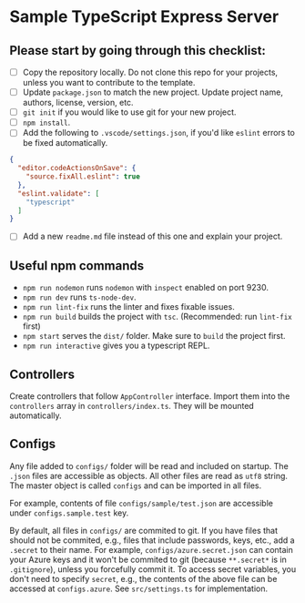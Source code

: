 # Sample TypeScript Express Server

## Please start by going through this checklist:
- [ ] Copy the repository locally. Do not clone this repo for your projects, unless you want to contribute to the template.
- [ ] Update `package.json` to match the new project. Update project name, authors, license, version, etc.
- [ ] `git init` if you would like to use git for your new project.
- [ ] `npm install`.
- [ ] Add the following to `.vscode/settings.json`, if you'd like `eslint` errors to be fixed automatically.
```json
{
  "editor.codeActionsOnSave": {
    "source.fixAll.eslint": true
  },
  "eslint.validate": [
    "typescript"
  ]
}
```
- [ ] Add a new `readme.md` file instead of this one and explain your project.

## Useful npm commands
- `npm run nodemon` runs `nodemon` with `inspect` enabled on port 9230.
- `npm run dev` runs `ts-node-dev`.
- `npm run lint-fix` runs the linter and fixes fixable issues.
- `npm run build` builds the project with `tsc`. (Recommended: run `lint-fix` first)
- `npm start` serves the `dist/` folder. Make sure to `build` the project first.
- `npm run interactive` gives you a typescript REPL.

## Controllers
Create controllers that follow `AppController` interface. Import them into the `controllers` array in `controllers/index.ts`. They will be mounted automatically.

## Configs
Any file added to `configs/` folder will be read and included on startup. 
The `.json` files are accessible as objects. All other files are read as `utf8` string. The master object is called `configs` and can be imported in all files.

For example, contents of file `configs/sample/test.json` are accessible under `configs.sample.test` key.

By default, all files in `configs/` are commited to git. If you have files that should not be commited, e.g., files that include passwords, keys, etc., add a `.secret` to their name. For example, `configs/azure.secret.json` can contain your Azure keys and it won't be commited to git (because `**.secret*` is in `.gitignore`), unless you forcefully commit it. To access secret variables, you don't need to specify `secret`, e.g., the contents of the above file can be accessed at `configs.azure`. See `src/settings.ts` for implementation.
